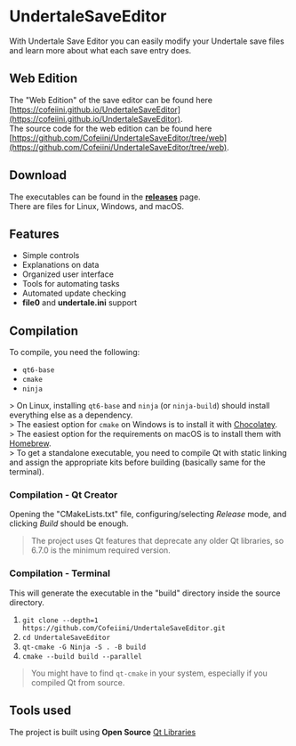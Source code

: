 # UndertaleSaveEditor
With Undertale Save Editor you can easily modify your Undertale save files and learn more about what each save entry does.

## Web Edition
The "Web Edition" of the save editor can be found here [https://cofeiini.github.io/UndertaleSaveEditor](https://cofeiini.github.io/UndertaleSaveEditor).  
The source code for the web edition can be found here [https://github.com/Cofeiini/UndertaleSaveEditor/tree/web](https://github.com/Cofeiini/UndertaleSaveEditor/tree/web).

## Download
The executables can be found in the [**releases**](https://github.com/Cofeiini/UndertaleSaveEditor/releases/) page.  
There are files for Linux, Windows, and macOS.

## Features
* Simple controls
* Explanations on data
* Organized user interface
* Tools for automating tasks
* Automated update checking
* **file0** and **undertale.ini** support

## Compilation
To compile, you need the following:

* `qt6-base`
* `cmake`
* `ninja`

\> On Linux, installing `qt6-base` and `ninja` (or `ninja-build`) should install everything else as a dependency.  
\> The easiest option for `cmake` on Windows is to install it with [Chocolatey](https://chocolatey.org/).  
\> The easiest option for the requirements on macOS is to install them with [Homebrew](https://brew.sh/).  
\> To get a standalone executable, you need to compile Qt with static linking and assign the appropriate kits before building (basically same for the terminal).

### Compilation - Qt Creator
Opening the "CMakeLists.txt" file, configuring/selecting _Release_ mode, and clicking _Build_ should be enough.  

> The project uses Qt features that deprecate any older Qt libraries, so 6.7.0 is the minimum required version.

### Compilation - Terminal
This will generate the executable in the "build" directory inside the source directory.

1. `git clone --depth=1 https://github.com/Cofeiini/UndertaleSaveEditor.git`
2. `cd UndertaleSaveEditor`
3. `qt-cmake -G Ninja -S . -B build`
4. `cmake --build build --parallel`

> You might have to find `qt-cmake` in your system, especially if you compiled Qt from source.

## Tools used
The project is built using **Open Source** [Qt Libraries](https://www.qt.io/download-open-source)  
